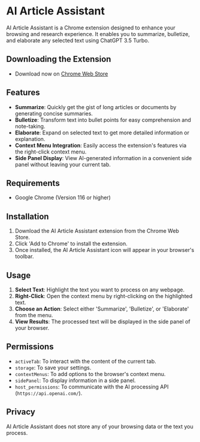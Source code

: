 # AI Article Assistant

AI Article Assistant is a Chrome extension designed to enhance your browsing and research experience. It enables you to summarize, bulletize, and elaborate any selected text using ChatGPT 3.5 Turbo.

## Downloading the Extension
- Download now on [Chrome Web Store](https://chromewebstore.google.com/detail/ai-article-assistant/bhhfcjpcjfoellpajoicfnflaecnmeba)

## Features

- **Summarize**: Quickly get the gist of long articles or documents by generating concise summaries.
- **Bulletize**: Transform text into bullet points for easy comprehension and note-taking.
- **Elaborate**: Expand on selected text to get more detailed information or explanation.
- **Context Menu Integration**: Easily access the extension's features via the right-click context menu.
- **Side Panel Display**: View AI-generated information in a convenient side panel without leaving your current tab.

## Requirements

- Google Chrome (Version 116 or higher)

## Installation

1. Download the AI Article Assistant extension from the Chrome Web Store.
2. Click 'Add to Chrome' to install the extension.
3. Once installed, the AI Article Assistant icon will appear in your browser's toolbar.

## Usage

1. **Select Text**: Highlight the text you want to process on any webpage.
2. **Right-Click**: Open the context menu by right-clicking on the highlighted text.
3. **Choose an Action**: Select either 'Summarize', 'Bulletize', or 'Elaborate' from the menu.
4. **View Results**: The processed text will be displayed in the side panel of your browser.

## Permissions

- `activeTab`: To interact with the content of the current tab.
- `storage`: To save your settings.
- `contextMenus`: To add options to the browser's context menu.
- `sidePanel`: To display information in a side panel.
- `host_permissions`: To communicate with the AI processing API (`https://api.openai.com/`).

## Privacy

AI Article Assistant does not store any of your browsing data or the text you process.
